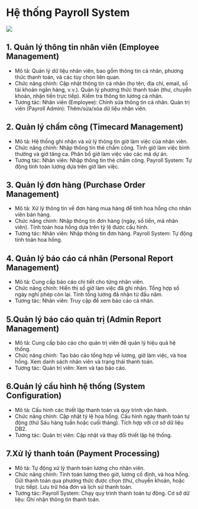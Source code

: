 # Hệ thống Payroll System
![](https://www.planttext.com/api/plantuml/png/h5RDRjf04Bxp55lk72hrnA4A94qKgQ6eL8fw7Eo9sR8_rkmQHAiyMGzzfBv2nrvZ1-Cr7Be79Ezyu_c--JD_V_-vSHx85rgDtlaDQXIv0cb68xUL9WS2BN98jf2X-3KIVERyb94jJ7fhbINnMMOR_nsLiljWjvGY1TiTqFQ144rbkRV6Bu0Zp4Y2QgvMyYUAzn-QvwxhwrikYGBd8aoUDz9ZPPaHsNsuNC3kqCjhfS3Z0y5XY5k0pnL7AdaSCp5Ume6iKc9rS1xrk2PK_JIOJpfNze0edi3mXKRZZy3o12KDg3MKPo9aEXKhJz9a7ODXbX4Jf2cXSn5h3eUImnFwZJr_-Mk7s2pLqlmNLfoeSrC8noazITatgJ41IWTJre2wv58kw9HhMpT1QzZOWjopfIqo_NjbmNS0oGOemqMXrqW3cMcADPbyR6bCnPWmuUvourvHouBu_Gx5bx811wKTeG7PrLSry6Ei0b7re7b4V5TuHDKf0vRcYhMMFYODoLa3Idp5t98VrbPZQsXNtCKQUUj1yTprMtUGW9VMb5MvLkef8TQwaxYFA0tZS8NC2XZHM4auSk0nVJHT6NdOAwj2Qw0pgQsGGATKyJOUIyZG874Fn0eMTe1OaaruKt0NzHIgndJPr_iZse3zVHPi-jBIQQQfgapDWFKae992jOBASzgZLpYSbht5yjYYtCLo5NQxkBNcHMO5LUrrdgs02g3pZRHcWy6aT8rjPR8_6D2srDry84trTwUcLievYS-Q2jVgOKNd3ltV9VQKncDMzqwFM-zklkmsiFskS1xOBvUzepDxHU2UEUbutQ19otzD_m000F__0m00)
## 1. Quản lý thông tin nhân viên (Employee Management)
- Mô tả: Quản lý dữ liệu nhân viên, bao gồm thông tin cá nhân, phương thức thanh toán, và các tùy chọn liên quan.
- Chức năng chính:
  Cập nhật thông tin cá nhân (họ tên, địa chỉ, email, số tài khoản ngân hàng, v.v.).
  Quản lý phương thức thanh toán (thư, chuyển khoản, nhận tiền trực tiếp).
  Kiểm tra thông tin lương cá nhân.
- Tương tác:
  Nhân viên (Employee): Chỉnh sửa thông tin cá nhân.
  Quản trị viên (Payroll Admin): Thêm/sửa/xóa dữ liệu nhân viên.
## 2. Quản lý chấm công (Timecard Management)
- Mô tả: Hệ thống ghi nhận và xử lý thông tin giờ làm việc của nhân viên.
- Chức năng chính:
  Nhập thông tin thẻ chấm công.
  Tính giờ làm việc bình thường và giờ tăng ca.
  Phân bổ giờ làm việc vào các mã dự án.
- Tương tác:
  Nhân viên: Nhập thông tin thẻ chấm công.
  Payroll System: Tự động tính toán lương dựa trên giờ làm việc.
## 3. Quản lý đơn hàng (Purchase Order Management)
- Mô tả: Xử lý thông tin về đơn hàng mua hàng để tính hoa hồng cho nhân viên bán hàng.
- Chức năng chính:
  Nhập thông tin đơn hàng (ngày, số tiền, mã nhân viên).
  Tính toán hoa hồng dựa trên tỷ lệ được cấu hình.
- Tương tác:
  Nhân viên: Nhập thông tin đơn hàng.
  Payroll System: Tự động tính toán hoa hồng.
## 4. Quản lý báo cáo cá nhân (Personal Report Management)
- Mô tả: Cung cấp báo cáo chi tiết cho từng nhân viên.
- Chức năng chính:
  Hiển thị số giờ làm việc đã ghi nhận.
  Tổng hợp số ngày nghỉ phép còn lại.
  Tính tổng lương đã nhận từ đầu năm.
- Tương tác:
  Nhân viên: Truy cập để xem báo cáo cá nhân.
## 5.Quản lý báo cáo quản trị (Admin Report Management)
- Mô tả: Cung cấp báo cáo cho quản trị viên để quản lý hiệu quả hệ thống.
- Chức năng chính:
  Tạo báo cáo tổng hợp về lương, giờ làm việc, và hoa hồng.
  Xem danh sách nhân viên và trạng thái thanh toán.
- Tương tác:
  Quản trị viên: Xem và tạo báo cáo.
## 6.Quản lý cấu hình hệ thống (System Configuration)
- Mô tả: Cấu hình các thiết lập thanh toán và quy trình vận hành.
- Chức năng chính:
  Cập nhật tỷ lệ hoa hồng.
  Cấu hình ngày thanh toán tự động (thứ Sáu hàng tuần hoặc cuối tháng).
  Tích hợp với cơ sở dữ liệu DB2.
- Tương tác:
  Quản trị viên: Cập nhật và thay đổi thiết lập hệ thống.
## 7.Xử lý thanh toán (Payment Processing)
- Mô tả: Tự động xử lý thanh toán lương cho nhân viên.
- Chức năng chính:
  Tính toán lương theo giờ, lương cố định, và hoa hồng.
  Gửi thanh toán qua phương thức được chọn (thư, chuyển khoản, hoặc trực tiếp).
  Lưu trữ hóa đơn và lịch sử thanh toán.
- Tương tác:
  Payroll System: Chạy quy trình thanh toán tự động.
  Cơ sở dữ liệu: Ghi nhận thông tin thanh toán.
